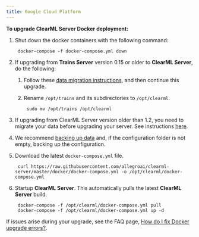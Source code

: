 ```yaml
---
title: Google Cloud Platform
---
```


**To upgrade ClearML Server Docker deployment:**

1. Shut down the docker containers with the following command:

        docker-compose -f docker-compose.yml down
   
1. If upgrading from **Trains Server** version 0.15 or older to **ClearML Server**, do the following:

    1. Follow these [data migration instructions](clearml_server_es7_migration.md), 
       and then continue this upgrade.
       
    1. Rename `/opt/trains` and its subdirectories to `/opt/clearml`.
   
            sudo mv /opt/trains /opt/clearml

1. If upgrading from ClearML Server version older than 1.2, you need to migrate your data before upgrading your server. See instructions [here](clearml_server_mongo44_migration.md). 
1. We recommend [backing up data](clearml_server_gcp.md#backing-up-and-restoring-data-and-configuration) and, if the configuration folder is 
   not empty, backing up the configuration.

1. Download the latest `docker-compose.yml` file.

        curl https://raw.githubusercontent.com/allegroai/clearml-server/master/docker/docker-compose.yml -o /opt/clearml/docker-compose.yml

1. Startup **ClearML Server**. This automatically pulls the latest **ClearML Server** build.
        
        docker-compose -f /opt/clearml/docker-compose.yml pull
        docker-compose -f /opt/clearml/docker-compose.yml up -d
        
If issues arise during your upgrade, see the FAQ page, [How do I fix Docker upgrade errors?](../faq.md#common-docker-upgrade-errors).
